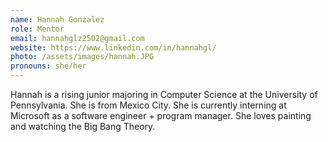 ```yaml
---
name: Hannah Gonzalez
role: Mentor
email: hannahglz2502@gmail.com
website: https://www.linkedin.com/in/hannahgl/
photo: /assets/images/hannah.JPG
pronouns: she/her
---
```


Hannah is a rising junior majoring in Computer Science at the University of Pennsylvania. She is from Mexico City. She is currently interning at Microsoft as a software engineer + program manager. She loves painting and watching the Big Bang Theory. 